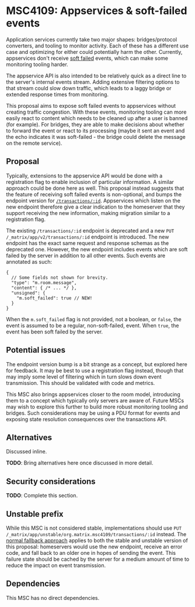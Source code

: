 # MSC4109: Appservices & soft-failed events

Application services currently take two major shapes: bridges/protocol converters, and tooling to
monitor activity. Each of these has a different use case and optimizing for either could potentially
harm the other. Currently, appservices don't receive [soft failed](https://spec.matrix.org/v1.9/server-server-api/#soft-failure)
events, which can make some monitoring tooling harder.

The appservice API is also intended to be relatively quick as a direct line to the server's internal
events stream. Adding extensive filtering options to that stream could slow down traffic, which leads
to a laggy bridge or extended response times from monitoring.

This proposal aims to expose soft failed events to appservices without creating traffic congestion.
With these events, monitoring tooling can more easily react to content which needs to be cleaned up
after a user is banned (for example). For bridges, they are able to make decisions about whether to
forward the event or react to its processing (maybe it sent an event and the echo indicates it was
soft-failed - the bridge could delete the message on the remote service).

## Proposal

Typically, extensions to the appservice API would be done with a registration flag to enable inclusion
of particular information. A similar approach could be done here as well. This proposal instead suggests
that the feature of receiving soft failed events is non-optional, and bumps the endpoint version for
[`/transactions/:id`](https://spec.matrix.org/v1.9/application-service-api/#put_matrixappv1transactionstxnid).
Appservices which listen on the new endpoint therefore give a clear indication to the homeserver that
they support receiving the new information, making migration similar to a registration flag.

The existing `/transactions/:id` endpoint is deprecated and a new `PUT /_matrix/app/v2/transactions/:id`
endpoint is introduced. The new endpoint has the exact same request and response schemas as the deprecated
one. However, the new endpoint includes events which are soft failed by the server in addition to all
other events. Such events are annotated as such:

```json5
{
  // Some fields not shown for brevity.
  "type": "m.room.message",
  "content": { /* ... */ },
  "unsigned": {
    "m.soft_failed": true // NEW!
  }
}
```

When the `m.soft_failed` flag is not provided, not a boolean, or `false`, the event is assumed to be
a regular, non-soft-failed, event. When `true`, the event has been soft failed by the server.

## Potential issues

The endpoint version bump is a bit strange as a concept, but explored here for feedback. It may be
best to use a registration flag instead, though that may imply some level of filtering which in turn
slows down event transmission. This should be validated with code and metrics.

This MSC also brings appservices closer to the room model, introducing them to a concept which typically
only servers are aware of. Future MSCs may wish to explore this further to build more robust monitoring
tooling and bridges. Such considerations may be using a PDU format for events and exposing state resolution
consequences over the transactions API.

## Alternatives

Discussed inline.

**TODO**: Bring alternatives here once discussed in more detail.

## Security considerations

**TODO**: Complete this section.

## Unstable prefix

While this MSC is not considered stable, implementations should use `PUT /_matrix/app/unstable/org.matrix.msc4109/transactions/:id`
instead. The [normal fallback approach](https://spec.matrix.org/v1.9/application-service-api/#unknown-routes)
applies to both the stable and unstable version of this proposal: homeservers would use the new endpoint,
receive an error code, and fall back to an older one in hopes of sending the event. This failure state
should be cached by the server for a medium amount of time to reduce the impact on event transmission.

## Dependencies

This MSC has no direct dependencies.
